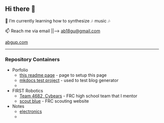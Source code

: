 ## Hi there 👋

<!--
🔭 I’m currently a mentor at FRC Team CyBears 4682 @ Bishop Blanchet High || Seattle, WA
<br>
🔭 Other days of the week find me coding, wrenching on cars & bicycles, or coding
<br> ... oh wait, i said coding already :disguised_face:...
-->

🌱 I’m currently learning how to synthesize :notes: music :notes:

📫 Reach me via email ||--> ab18gu@gmail.com

[abgup.com](https://www.abgup.com)

---

### Repository Containers
- Porfolio
  - [this readme page](https://github.com/ab12gu/ab12gu) - page to setup this page
  - [mkdocs test project](https://github.com/ab12gu/mkdocs-test-proj) - used to test blog generator
  - 
- FIRST Robotics
  - [Team 4682, Cybears](https://github.com/Team4682CyBears) - FRC high school team that I mentor
  - [scout blue](https://github.com/ab12gu/scout-blue) - FRC scouting website
- Notes
  - [electronics](https://github.com/ab12gu/electronics)
  - 




<!--
- 🌱 I’m currently learning ...
- 👯 I’m looking to collaborate on ...
- 🤔 I’m looking for help with ...
- 💬 Ask me about ...
- 📫 How to reach me: ...
- 😄 Pronouns: ...
- ⚡ Fun fact: ...
-->
